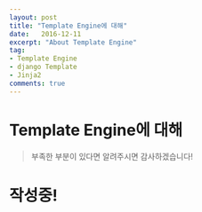 ```yaml
---
layout: post
title: "Template Engine에 대해"
date:   2016-12-11
excerpt: "About Template Engine"
tag:
- Template Engine
- django Template
- Jinja2
comments: true
---
```


Template Engine에 대해
====================
> 부족한 부분이 있다면 알려주시면 감사하겠습니다!

<!--

최근 들어 django 뿐만 아니라 **Flask** 에도 관심이 생겨서 친구들과 같이 공부중이다.

줄곧 다양한 개발자 분들을 만나보면 처음 시작을 django 로 해서 django 의 틀 에 제한을 너무 많이 느끼고 **자유도가 높은 Flask 로 넘어간다** 라고 들었다.

이유는 django가 처음부터 구조화가 잘 되어있고(django-admin startproject 명령어로 손쉽게 생성할 수 있다),

Flask의 경우는 처음부터 하나하나씩 자신이 구현해나가기 때문인 것 같다. 이제와서 돌이켜보면 그런 것 같다.

두 개를 비교하려는 포스팅이 아니기 때문에 좀 더 주제에 대한 이야기를 해보겠다(사실 비교될 수 밖에 없다).

django, Flask 에 대한 얘기를 꺼낸 것은 오늘 이야기할 Template Engine(Jinja2, django Template) 을 Flask 그리고 django 에서 사용하기 때문이다.

대게 django 에서는 django Template, Flask 에서는 Jinja2 를 사용하는 것 같다.

물론 django 에서 Jinja2, Flask 에서 django Template 을 사용 못하는 것은 아니다. 앞 문장에서 말의 끝을 "**같다**" 로 끝낸 것도 이 이유 때문이다.

Flask에서 django Template 을 사용하는 경우는 못봤으나(~~있으려나~~) django 에서 Jinja2 를 사용하는 경우는 보았다.

이제 본격적으로 **Template Engine** 에 대해 알아보겠다.


## What is Template Engine?

Template Engine 이란 무엇인지 개념부터 잡아보겠다.

-->

# 작성중!


